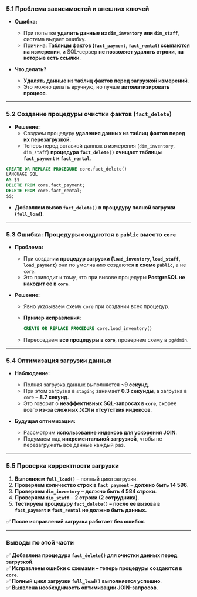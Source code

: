 ### **5.1 Проблема зависимостей и внешних ключей**

- **Ошибка:**
    
    - При попытке **удалить данные из `dim_inventory` или `dim_staff`**, система выдает ошибку.
    - Причина: **Таблицы фактов (`fact_payment`, `fact_rental`) ссылаются на измерения**, и SQL-сервер **не позволяет удалять строки, на которые есть ссылки**.
- **Что делать?**
    
    - **Удалять данные из таблиц фактов перед загрузкой измерений**.
    - Это можно делать вручную, но лучше **автоматизировать процесс**.

---

### **5.2 Создание процедуры очистки фактов (`fact_delete`)**

- **Решение:**
    - Создаем процедуру **удаления данных из таблиц фактов перед их перезагрузкой**.
    - Теперь перед вставкой данных в измерения (`dim_inventory`, `dim_staff`) **процедура `fact_delete()` очищает таблицы `fact_payment` и `fact_rental`**.

```sql
CREATE OR REPLACE PROCEDURE core.fact_delete() 
LANGUAGE SQL 
AS $$
DELETE FROM core.fact_payment;
DELETE FROM core.fact_rental;
$$;
```

- **Добавляем вызов `fact_delete()` в процедуру полной загрузки (`full_load`)**.

---

### **5.3 Ошибка: Процедуры создаются в `public` вместо `core`**

- **Проблема:**
    
    - При создании **процедур загрузки (`load_inventory`, `load_staff`, `load_payment`)** они по умолчанию создаются **в схеме `public`**, а не `core`.
    - Это приводит к тому, что при вызове процедуры **PostgreSQL не находит ее в `core`**.
- **Решение:**
    
    - Явно указываем схему `core` при создании всех процедур.
    - **Пример исправления**:
        
        ```sql
        CREATE OR REPLACE PROCEDURE core.load_inventory()
        ```
        
    - Пересоздаем **все процедуры в `core`**, проверяем схему в `pgAdmin`.

---

### **5.4 Оптимизация загрузки данных**

- **Наблюдение:**
    
    - Полная загрузка данных выполняется **~9 секунд**.
    - При этом загрузка в `staging` занимает **0.3 секунды**, а загрузка в `core` – **8.7 секунд**.
    - Это говорит о **неэффективных SQL-запросах в `core`**, скорее всего **из-за сложных `JOIN` и отсутствия индексов**.
- **Будущая оптимизация:**
    
    - Рассмотрим **использование индексов для ускорения JOIN**.
    - Подумаем над **инкрементальной загрузкой**, чтобы не перезагружать все данные каждый раз.

---

### **5.5 Проверка корректности загрузки**

1. **Выполняем `full_load()`** – полный цикл загрузки.
2. **Проверяем количество строк в `fact_payment`** – **должно быть 14 596**.
3. **Проверяем `dim_inventory`** – **должно быть 4 584 строки**.
4. **Проверяем `dim_staff`** – **2 строки (2 сотрудника)**.
5. **Тестируем процедуру `fact_delete()` – после ее вызова в `fact_payment` и `fact_rental` не должно быть данных.**

✅ **После исправлений загрузка работает без ошибок**.

---

### **Выводы по этой части**

✅ **Добавлена процедура `fact_delete()` для очистки данных перед загрузкой**.  
✅ **Исправлены ошибки с схемами – теперь процедуры создаются в `core`**.  
✅ **Полный цикл загрузки `full_load()` выполняется успешно**.  
✅ **Выявлена необходимость оптимизации JOIN-запросов**.